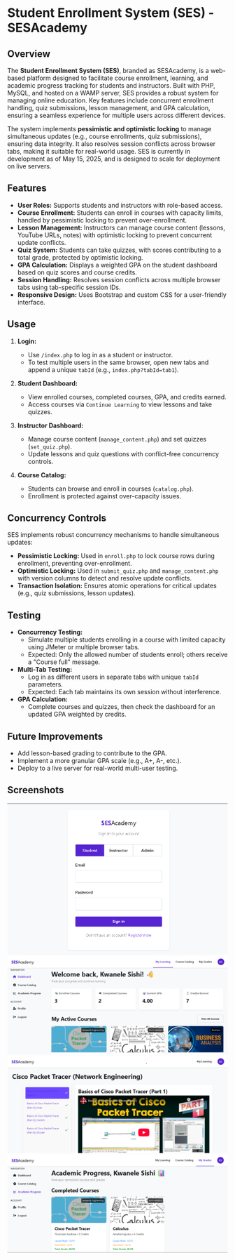 # Student Enrollment System (SES) - SESAcademy

## Overview

The **Student Enrollment System (SES)**, branded as SESAcademy, is a web-based platform designed to facilitate course enrollment, learning, and academic progress tracking for students and instructors. Built with PHP, MySQL, and hosted on a WAMP server, SES provides a robust system for managing online education. Key features include concurrent enrollment handling, quiz submissions, lesson management, and GPA calculation, ensuring a seamless experience for multiple users across different devices.

The system implements **pessimistic and optimistic locking** to manage simultaneous updates (e.g., course enrollments, quiz submissions), ensuring data integrity. It also resolves session conflicts across browser tabs, making it suitable for real-world usage. SES is currently in development as of May 15, 2025, and is designed to scale for deployment on live servers.

## Features

- **User Roles:** Supports students and instructors with role-based access.
- **Course Enrollment:** Students can enroll in courses with capacity limits, handled by pessimistic locking to prevent over-enrollment.
- **Lesson Management:** Instructors can manage course content (lessons, YouTube URLs, notes) with optimistic locking to prevent concurrent update conflicts.
- **Quiz System:** Students can take quizzes, with scores contributing to a total grade, protected by optimistic locking.
- **GPA Calculation:** Displays a weighted GPA on the student dashboard based on quiz scores and course credits.
- **Session Handling:** Resolves session conflicts across multiple browser tabs using tab-specific session IDs.
- **Responsive Design:** Uses Bootstrap and custom CSS for a user-friendly interface.

## Usage

1. **Login:**
   - Use `/index.php` to log in as a student or instructor.
   - To test multiple users in the same browser, open new tabs and append a unique `tabId` (e.g., `index.php?tabId=tab1`).

2. **Student Dashboard:**
   - View enrolled courses, completed courses, GPA, and credits earned.
   - Access courses via `Continue Learning` to view lessons and take quizzes.

3. **Instructor Dashboard:**
   - Manage course content (`manage_content.php`) and set quizzes (`set_quiz.php`).
   - Update lessons and quiz questions with conflict-free concurrency controls.

4. **Course Catalog:**
   - Students can browse and enroll in courses (`catalog.php`).
   - Enrollment is protected against over-capacity issues.

## Concurrency Controls

SES implements robust concurrency mechanisms to handle simultaneous updates:
- **Pessimistic Locking:** Used in `enroll.php` to lock course rows during enrollment, preventing over-enrollment.
- **Optimistic Locking:** Used in `submit_quiz.php` and `manage_content.php` with version columns to detect and resolve update conflicts.
- **Transaction Isolation:** Ensures atomic operations for critical updates (e.g., quiz submissions, lesson updates).

## Testing

- **Concurrency Testing:**
  - Simulate multiple students enrolling in a course with limited capacity using JMeter or multiple browser tabs.
  - Expected: Only the allowed number of students enroll; others receive a "Course full" message.
- **Multi-Tab Testing:**
  - Log in as different users in separate tabs with unique `tabId` parameters.
  - Expected: Each tab maintains its own session without interference.
- **GPA Calculation:**
  - Complete courses and quizzes, then check the dashboard for an updated GPA weighted by credits.


## Future Improvements

- Add lesson-based grading to contribute to the GPA.
- Implement a more granular GPA scale (e.g., A+, A-, etc.).
- Deploy to a live server for real-world multi-user testing.

## Screenshots
![login](assets/images/login.png)
![dashboard](assets/images/dashboard.png)
![Lesson](assets/images/Lesson.png)
![ACprogress](assets/images/ACprogress.png)